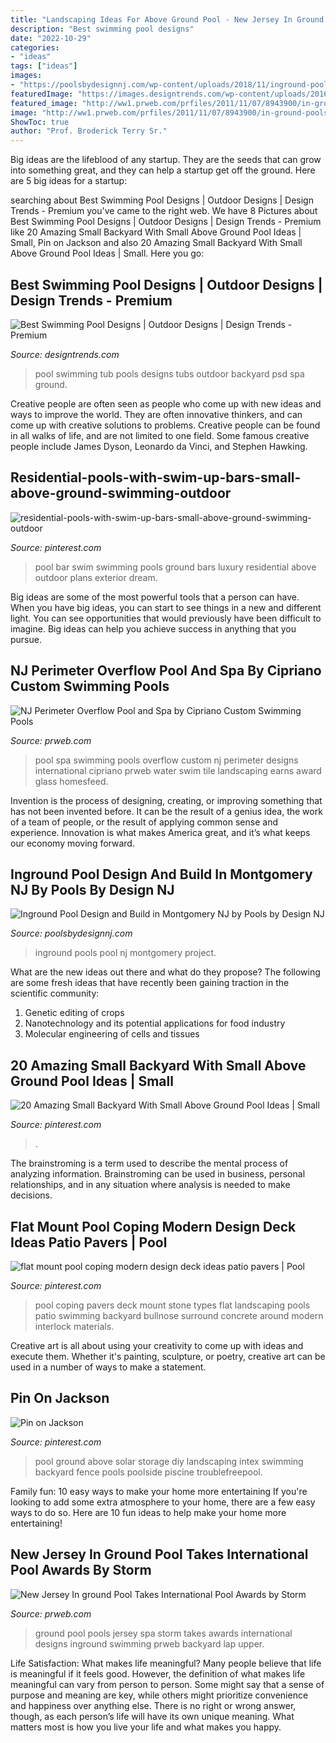 ```yaml
---
title: "Landscaping Ideas For Above Ground Pool - New Jersey In Ground Pool Takes International Pool Awards By Storm"
description: "Best swimming pool designs"
date: "2022-10-29"
categories:
- "ideas"
tags: ["ideas"]
images:
- "https://poolsbydesignnj.com/wp-content/uploads/2018/11/inground-pools-montgomery-nj-pools-by-design-new-jersey-13.jpg"
featuredImage: "https://images.designtrends.com/wp-content/uploads/2016/01/09200751/swimming-pools_4.jpg"
featured_image: "http://ww1.prweb.com/prfiles/2011/11/07/8943900/in-ground-pools.jpg"
image: "http://ww1.prweb.com/prfiles/2011/11/07/8943900/in-ground-pools.jpg"
ShowToc: true
author: "Prof. Broderick Terry Sr."
---
```



Big ideas are the lifeblood of any startup. They are the seeds that can grow into something great, and they can help a startup get off the ground. Here are 5 big ideas for a startup: 

	

		
searching about Best Swimming Pool Designs | Outdoor Designs | Design Trends - Premium you've came to the right web. We have 8 Pictures about Best Swimming Pool Designs | Outdoor Designs | Design Trends - Premium like 20 Amazing Small Backyard With Small Above Ground Pool Ideas | Small, Pin on Jackson and also 20 Amazing Small Backyard With Small Above Ground Pool Ideas | Small. Here you go:
		
    
## Best Swimming Pool Designs | Outdoor Designs | Design Trends - Premium

<img loading=lazy src="https://images.designtrends.com/wp-content/uploads/2016/01/09200751/swimming-pools_4.jpg" onerror="this.onerror=null;this.src='https://tse4.mm.bing.net/th?id=OIP.l6BPr_rOtFhAey2ItZ20SQHaE-&amp;pid=15.1';" alt="Best Swimming Pool Designs | Outdoor Designs | Design Trends - Premium">

_Source: designtrends.com_

>pool swimming tub pools designs tubs outdoor backyard psd spa ground. 

	

Creative people are often seen as people who come up with new ideas and ways to improve the world. They are often innovative thinkers, and can come up with creative solutions to problems. Creative people can be found in all walks of life, and are not limited to one field. Some famous creative people include James Dyson, Leonardo da Vinci, and Stephen Hawking.

    
## Residential-pools-with-swim-up-bars-small-above-ground-swimming-outdoor

<img loading=lazy src="https://i.pinimg.com/736x/6b/40/b6/6b40b6e324b4f69a296f9418fcfdc40e.jpg" onerror="this.onerror=null;this.src='https://tse4.mm.bing.net/th?id=OIP.wCD2bilgr6UJoh5K4wq_xwHaLI&amp;pid=15.1';" alt="residential-pools-with-swim-up-bars-small-above-ground-swimming-outdoor">

_Source: pinterest.com_

>pool bar swim swimming pools ground bars luxury residential above outdoor plans exterior dream. 

	

Big ideas are some of the most powerful tools that a person can have. When you have big ideas, you can start to see things in a new and different light. You can see opportunities that would previously have been difficult to imagine. Big ideas can help you achieve success in anything that you pursue.

    
## NJ Perimeter Overflow Pool And Spa By Cipriano Custom Swimming Pools

<img loading=lazy src="http://ww1.prweb.com/prfiles/2011/11/10/8955527/Pool-and-Spa-NJ.jpg" onerror="this.onerror=null;this.src='https://tse4.mm.bing.net/th?id=OIP.f0R7GiTZEQeIEzKd9rEddAHaE9&amp;pid=15.1';" alt="NJ Perimeter Overflow Pool and Spa by Cipriano Custom Swimming Pools">

_Source: prweb.com_

>pool spa swimming pools overflow custom nj perimeter designs international cipriano prweb water swim tile landscaping earns award glass homesfeed. 

	

Invention is the process of designing, creating, or improving something that has not been invented before. It can be the result of a genius idea, the work of a team of people, or the result of applying common sense and experience. Innovation is what makes America great, and it’s what keeps our economy moving forward.

    
## Inground Pool Design And Build In Montgomery NJ By Pools By Design NJ

<img loading=lazy src="https://poolsbydesignnj.com/wp-content/uploads/2018/11/inground-pools-montgomery-nj-pools-by-design-new-jersey-13.jpg" onerror="this.onerror=null;this.src='https://tse4.mm.bing.net/th?id=OIP.2-E9dzNY3PiSVXbadysSAAHaFj&amp;pid=15.1';" alt="Inground Pool Design and Build in Montgomery NJ by Pools by Design NJ">

_Source: poolsbydesignnj.com_

>inground pools pool nj montgomery project. 

	

What are the new ideas out there and what do they propose?
The following are some fresh ideas that have recently been gaining traction in the scientific community: 
1. Genetic editing of crops
2. Nanotechnology and its potential applications for food industry
3. Molecular engineering of cells and tissues 

    
## 20 Amazing Small Backyard With Small Above Ground Pool Ideas | Small

<img loading=lazy src="https://i.pinimg.com/736x/f5/18/53/f51853ac91fe5521224dbf2fbe9c3345.jpg" onerror="this.onerror=null;this.src='https://tse2.mm.bing.net/th?id=OIP.LcdAY8M1MVasPs6m_I7iNwHaFD&amp;pid=15.1';" alt="20 Amazing Small Backyard With Small Above Ground Pool Ideas | Small">

_Source: pinterest.com_

>. 

	

The brainstroming is a term used to describe the mental process of analyzing information. Brainstroming can be used in business, personal relationships, and in any situation where analysis is needed to make decisions.

    
## Flat Mount Pool Coping Modern Design Deck Ideas Patio Pavers | Pool

<img loading=lazy src="https://i.pinimg.com/736x/41/06/c3/4106c3c01909e2e2c17e76ddaa5bde27.jpg" onerror="this.onerror=null;this.src='https://tse4.mm.bing.net/th?id=OIP.kxCVlkZqEIv7Whh_AxY1rgHaLH&amp;pid=15.1';" alt="flat mount pool coping modern design deck ideas patio pavers | Pool">

_Source: pinterest.com_

>pool coping pavers deck mount stone types flat landscaping pools patio swimming backyard bullnose surround concrete around modern interlock materials. 

	

Creative art is all about using your creativity to come up with ideas and execute them. Whether it's painting, sculpture, or poetry, creative art can be used in a number of ways to make a statement.

    
## Pin On Jackson

<img loading=lazy src="https://i.pinimg.com/736x/b7/46/9f/b7469fe14778205232429f27d70a42b2--pool-storage-free-pool.jpg" onerror="this.onerror=null;this.src='https://tse3.mm.bing.net/th?id=OIP.nJWVk8p82QDu0cnNM3bZUQHaFj&amp;pid=15.1';" alt="Pin on Jackson">

_Source: pinterest.com_

>pool ground above solar storage diy landscaping intex swimming backyard fence pools poolside piscine troublefreepool. 

	

Family fun: 10 easy ways to make your home more entertaining
If you're looking to add some extra atmosphere to your home, there are a few easy ways to do so. Here are 10 fun ideas to help make your home more entertaining!

    
## New Jersey In Ground Pool Takes International Pool Awards By Storm

<img loading=lazy src="http://ww1.prweb.com/prfiles/2011/11/07/8943900/in-ground-pools.jpg" onerror="this.onerror=null;this.src='https://tse4.mm.bing.net/th?id=OIP.zW-IHc7oLcgJFrcszxZi4AHaE8&amp;pid=15.1';" alt="New Jersey In ground Pool Takes International Pool Awards by Storm">

_Source: prweb.com_

>ground pool pools jersey spa storm takes awards international designs inground swimming prweb backyard lap upper. 

	

Life Satisfaction: What makes life meaningful?
Many people believe that life is meaningful if it feels good. However, the definition of what makes life meaningful can vary from person to person. Some might say that a sense of purpose and meaning are key, while others might prioritize convenience and happiness over anything else. There is no right or wrong answer, though, as each person’s life will have its own unique meaning. What matters most is how you live your life and what makes you happy.

